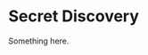 [title]: # (Secret Discovery)
[tags]: # (XXX)
[priority]: # (3405)
# Secret Discovery
Something here.
